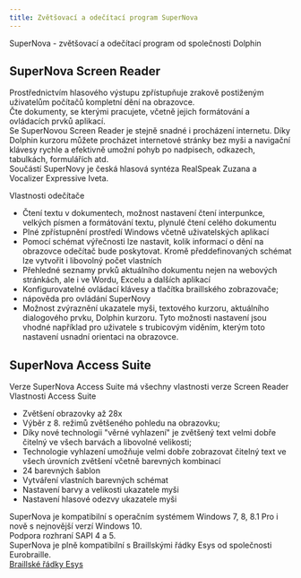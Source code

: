 ```yaml
---
title: Zvětšovací a odečítací program SuperNova
---
```


SuperNova - zvětšovací a odečítací program od společnosti Dolphin  
  

## SuperNova Screen Reader

  
Prostřednictvím hlasového výstupu zpřístupňuje zrakově postiženým uživatelům počítačů kompletní dění na obrazovce.  
Čte dokumenty, se kterými pracujete, včetně jejich formátování a ovládacích prvků aplikací.  
Se SuperNovou Screen Reader je stejně snadné i procházení internetu. Díky Dolphin kurzoru můžete procházet internetové stránky bez myši a navigační klávesy rychle a efektivně umožní pohyb po nadpisech, odkazech, tabulkách, formulářích atd.  
Součástí SuperNovy je česká hlasová syntéza RealSpeak Zuzana a Vocalizer Expressive Iveta.  
  
Vlastnosti odečítače  
- Čtení textu v dokumentech, možnost nastavení čtení interpunkce, velkých písmen a formátování textu, plynulé čtení celého dokumentu  
- Plné zpřístupnění prostředí Windows včetně uživatelských aplikací  
- Pomocí schémat výřečnosti lze nastavit, kolik informací o dění na obrazovce odečítač bude poskytovat. Kromě předdefinovaných schémat lze vytvořit i libovolný počet vlastních  
- Přehledné seznamy prvků aktuálního dokumentu nejen na webových stránkách, ale i ve Wordu, Excelu a dalších aplikací  
- Konfigurovatelné ovládací klávesy a tlačítka braillského zobrazovače;  
- nápověda pro ovládání SuperNovy  
- Možnost zvýraznění ukazatele myši, textového kurzoru, aktuálního dialogového prvku, Dolphin kurzoru. Tyto možnosti nastavení jsou vhodné například pro uživatele s trubicovým viděním, kterým toto nastavení usnadní orientaci na obrazovce.  
  

## SuperNova Access Suite

  
Verze SuperNova Access Suite má všechny vlastnosti verze Screen Reader  
Vlastnosti Access Suite  
- Zvětšení obrazovky až 28x  
- Výběr z 8. režimů zvětšeného pohledu na obrazovku;  
- Díky nové technologii "věrné vyhlazení" je zvětšený text velmi dobře čitelný ve všech barvách a libovolné velikosti; 
- Technologie vyhlazení umožňuje velmi dobře zobrazovat čitelný text ve všech úrovních zvětšení včetně barevných kombinací  
- 24 barevných šablon  
- Vytváření vlastních barevných schémat  
- Nastavení barvy a velikosti ukazatele myši  
- Nastavení hlasové odezvy ukazatele myši  
  
SuperNova je kompatibilní s operačním systémem Windows 7, 8, 8.1 Pro i nově s nejnovější verzí Windows 10.  
Podpora rozhraní SAPI 4 a 5.  
SuperNova je plně kompatibilní s Braillskými řádky Esys od společnosti Eurobraille.  
[Braillské řádky Esys](/clanky/braillske-radky-esys/)